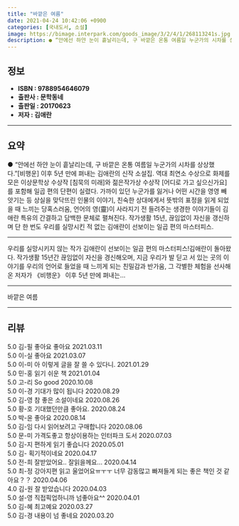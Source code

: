 ```yaml
---
title: "바깥은 여름"
date: 2021-04-24 10:42:06 +0900
categories: [국내도서, 소설]
image: https://bimage.interpark.com/goods_image/3/2/4/1/268113241s.jpg
description: ● “안에선 하얀 눈이 흩날리는데, 구 바깥은 온통 여름일 누군가의 시차를 상상했다.”[비행운] 이후 5년 만에 펴내는 김애란의 신작 소설집. 역대 최연소 수상으로 화제를 모은 이상문학상 수상작 [침묵의 미래]와 젊은작가상 수상작 [어디로 가고 싶으신가요]를 포함해 일곱 편의 단편이
---
```


## **정보**

- **ISBN : 9788954646079**
- **출판사 : 문학동네**
- **출판일 : 20170623**
- **저자 : 김애란**

------



## **요약**

●  “안에선 하얀 눈이 흩날리는데, 구 바깥은 온통 여름일 누군가의 시차를 상상했다.”[비행운] 이후 5년 만에 펴내는 김애란의 신작 소설집. 역대 최연소 수상으로 화제를 모은 이상문학상 수상작 [침묵의 미래]와 젊은작가상 수상작 [어디로 가고 싶으신가요]를 포함해 일곱 편의 단편이 실렸다. 가까이 있던 누군가를 잃거나 어떤 시간을 영영 빼앗기는 등 상실을 맞닥뜨린 인물의 이야기, 친숙한 상대에게서 뜻밖의 표정을 읽게 되었을 때 느끼는 당혹스러움, 언어의 영(靈)이 사라지기 전 들려주는 생경한 이야기들이 김애란 특유의 간결하고 담백한 문체로 펼쳐진다. 작가생활 15년, 끊임없이 자신을 갱신하며 단 한 번도 우리를 실망시킨 적 없는 김애란이 선보이는 일곱 편의 마스터피스.

------

우리를 실망시키지 않는 작가 김애란이 선보이는 일곱 편의 마스터피스!김애란이 돌아왔다. 작가생활 15년간 끊임없이 자신을 경신해오며, 지금 우리가 발 딛고 서 있는 곳의 이야기를 우리의 언어로 들었을 때 느끼게 되는 친밀감과 반가움, 그 각별한 체험을 선사해온 저자가 《비행운》 이후 5년 만에 펴내는... 

------


바깥은 여름 

------


## **리뷰** 

5.0 김-필 좋아요 좋아요 2021.03.11 <br/>5.0 이-실 좋아요 2021.03.07 <br/>5.0 이-미 아 이렇게 글을 잘 쓸 수 있다니. 2021.01.29 <br/>5.0 민-홍 읽기 쉬운 책 2021.01.04 <br/>5.0 고-리 So good 2020.10.08 <br/>5.0 이-경 기대가 많이 됩니다 2020.08.29 <br/>5.0 김-영 참 좋은 소설이네요 2020.08.26 <br/>5.0 황-호 기대했던만큼 좋아요.  2020.08.24 <br/>5.0 박-윤 좋아요 2020.08.14 <br/>5.0 김-임 다시 읽어보려고 구매합니다 2020.08.06 <br/>5.0 문-미 가격도좋고 항상이용하는 인터파크 도서 2020.07.03 <br/>5.0 김-지 편하게 읽기 좋습니다 2020.05.01 <br/>5.0 김- 획기적이네요 2020.04.17 <br/>5.0 전-희 잘받았어요..
잘읽을께요... 2020.04.14 <br/>5.0 최-정 강아지편 읽고 울었어요ㅠㅜㅜ 너무 감동많고 빠져들게 되는 좋은 책인 것 같아요？？ 2020.04.06 <br/>4.0 김-원 잘 받았습니다  2020.04.03 <br/>5.0 설-영 직접픽업하니까 넘좋아요^^ 2020.04.01 <br/>5.0 김-혜 최고예요 2020.03.27 <br/>5.0 김-경 내용이 넘 좋네요 2020.03.20 <br/>